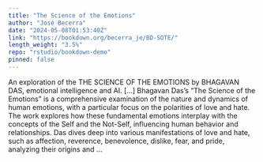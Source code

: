 ```yaml
---
title: "The Science of the Emotions"
author: "José Becerra"
date: "2024-05-08T01:53:40Z"
link: "https://bookdown.org/becerra_je/BD-SOTE/"
length_weight: "3.5%"
repo: "rstudio/bookdown-demo"
pinned: false
---
```


An exploration of the THE SCIENCE OF THE EMOTIONS by BHAGAVAN DAS, emotional intelligence and AI. [...] Bhagavan Das’s “The Science of the Emotions” is a comprehensive examination of the nature and dynamics of human emotions, with a particular focus on the polarities of love and hate. The work explores how these fundamental emotions interplay with the concepts of the Self and the Not-Self, influencing human behavior and relationships. Das dives deep into various manifestations of love and hate, such as affection, reverence, benevolence, dislike, fear, and pride, analyzing their origins and ...
